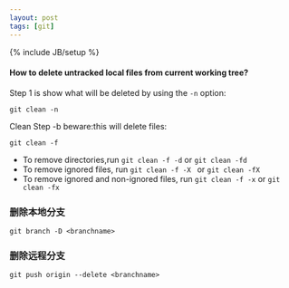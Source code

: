 ```yaml
---
layout: post
tags: [git]
---
```

{% include JB/setup %}

#### How to delete untracked local files from current working tree?


Step 1 is show what will be deleted by using the ```-n``` option:
```
git clean -n
```

Clean Step -b beware:this will delete files:
```
git clean -f
```

+ To remove directories,run ```git clean -f -d``` or ```git clean -fd```
+ To remove ignored files, run ```git clean -f -X ``` or ```git clean -fX```
+ To remove ignored and non-ignored files, run ```git clean -f -x``` or ```git clean -fx```

### 删除本地分支
```gitexclude
git branch -D <branchname> 
```


### 删除远程分支
```gitexclude
git push origin --delete <branchname>
```